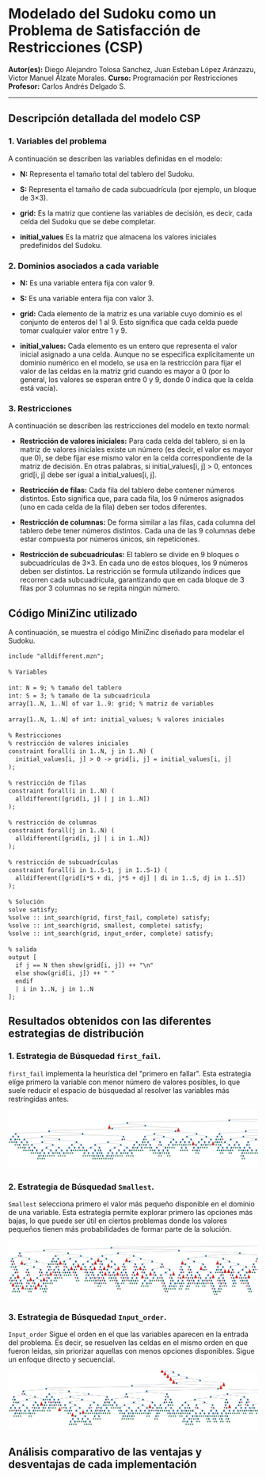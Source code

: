 # Modelado del Sudoku como un Problema de Satisfacción de Restricciones (CSP)

**Autor(es):** Diego Alejandro Tolosa Sanchez, Juan Esteban López Aránzazu, Victor Manuel Álzate Morales.
**Curso:** Programación por Restricciones
**Profesor:** Carlos Andrés Delgado S.

---

## Descripción detallada del modelo CSP

### 1. Variables del problema

A continuación se describen las variables definidas en el modelo:

- **N:** Representa el tamaño total del tablero del Sudoku.
- **S:** Representa el tamaño de cada subcuadrícula (por ejemplo, un bloque de 3×3).

- **grid:**
  Es la matriz que contiene las variables de decisión, es decir, cada celda del Sudoku que se debe completar.

- **initial_values**
  Es la matriz que almacena los valores iniciales predefinidos del Sudoku.

### 2. Dominios asociados a cada variable

- **N:** Es una variable entera fija con valor 9.

- **S:** Es una variable entera fija con valor 3.

- **grid:** Cada elemento de la matriz es una variable cuyo dominio es el conjunto de enteros del 1 al 9. Esto significa que cada celda puede tomar cualquier valor entre 1 y 9.

- **initial_values:** Cada elemento es un entero que representa el valor inicial asignado a una celda. Aunque no se especifica explícitamente un dominio numérico en el modelo, se usa en la restricción para fijar el valor de las celdas en la matriz grid cuando es mayor a 0 (por lo general, los valores se esperan entre 0 y 9, donde 0 indica que la celda está vacía).

### 3. Restricciones

A continuación se describen las restricciones del modelo en texto normal:

- **Restricción de valores iniciales:**
  Para cada celda del tablero, si en la matriz de valores iniciales existe un número (es decir, el valor es mayor que 0), se debe fijar ese mismo valor en la celda correspondiente de la matriz de decisión. En otras palabras, si initial_values[i, j] > 0, entonces grid[i, j] debe ser igual a initial_values[i, j].

- **Restricción de filas:**
  Cada fila del tablero debe contener números distintos. Esto significa que, para cada fila, los 9 números asignados (uno en cada celda de la fila) deben ser todos diferentes.

- **Restricción de columnas:**
  De forma similar a las filas, cada columna del tablero debe tener números distintos. Cada una de las 9 columnas debe estar compuesta por números únicos, sin repeticiones.

- **Restricción de subcuadrículas:**
  El tablero se divide en 9 bloques o subcuadrículas de 3×3. En cada uno de estos bloques, los 9 números deben ser distintos. La restricción se formula utilizando índices que recorren cada subcuadrícula, garantizando que en cada bloque de 3 filas por 3 columnas no se repita ningún número.

## Código MiniZinc utilizado

A continuación, se muestra el código MiniZinc diseñado para modelar el Sudoku.

```minizinc
include "alldifferent.mzn";

% Variables

int: N = 9; % tamaño del tablero
int: S = 3; % tamaño de la subcuadrícula
array[1..N, 1..N] of var 1..9: grid; % matriz de variables

array[1..N, 1..N] of int: initial_values; % valores iniciales

% Restricciones
% restricción de valores iniciales
constraint forall(i in 1..N, j in 1..N) (
  initial_values[i, j] > 0 -> grid[i, j] = initial_values[i, j]
);

% restricción de filas
constraint forall(i in 1..N) (
  alldifferent([grid[i, j] | j in 1..N])
);

% restricción de columnas
constraint forall(j in 1..N) (
  alldifferent([grid[i, j] | i in 1..N])
);

% restricción de subcuadrículas
constraint forall(i in 1..S-1, j in 1..S-1) (
  alldifferent([grid[i*S + di, j*S + dj] | di in 1..S, dj in 1..S])
);

% Solución
solve satisfy;
%solve :: int_search(grid, first_fail, complete) satisfy;
%solve :: int_search(grid, smallest, complete) satisfy;
%solve :: int_search(grid, input_order, complete) satisfy;

% salida
output [
  if j == N then show(grid[i, j]) ++ "\n"
  else show(grid[i, j]) ++ " "
  endif
  | i in 1..N, j in 1..N
];
```

## Resultados obtenidos con las diferentes estrategias de distribución

### 1. Estrategia de Búsquedad `first_fail`.

`first_fail` implementa la heurística del "primero en fallar". Esta estrategia elíge primero la variable con menor número de valores posibles, lo que suele reducir el espacio de búsquedad al resolver las variables más restringidas antes.

![Arbol Sudoku first_fail](/docs/images/arbol-sudoku-first_fail.jpg)

### 2. Estrategia de Búsquedad `Smallest`.

`Smallest` selecciona primero el valor más pequeño disponible en el dominio de una variable. Esta estrategia permite explorar primero las opciones más bajas, lo que puede ser útil en ciertos problemas donde los valores pequeños tienen más probabilidades de formar parte de la solución.

![Arbol Sudoku smallest](/docs/images/arbol-sudoku-smallest.jpg)

### 3. Estrategia de Búsquedad `Input_order`.

`Input_order` Sigue el orden en el que las variables aparecen en la entrada del problema. Es decir, se resuelven las celdas en el mismo orden en que fueron leídas, sin priorizar aquellas con menos opciones disponibles. Sigue un enfoque directo y secuencial.

![Arbol Sudoku smallest](/docs/images/arbol-sudoku-input_order.jpg)

## Análisis comparativo de las ventajas y desventajas de cada implementación
